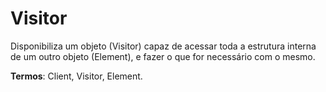 
# Visitor

Disponibiliza um objeto (Visitor) capaz de acessar toda a estrutura interna de um outro objeto (Element), e fazer o que for necessário com o mesmo.

**Termos**: Client, Visitor, Element.


